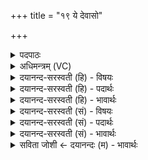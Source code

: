 +++
title = "१९ ये देवासो"

+++
<details><summary>पदपाठः</summary>

ये। दे॑वा॒सः॒। दि॒वि। एका॑दश। स्थ। पृ॒थि॒व्याम्। अधि॑। एका॑दश। स्थ। अप्सु॒क्षित॒ इत्य॑प्सु॒ऽक्षितः॑। म॒हि॒ना। एका॑दश। स्थ। ते। दे॒वा॒सः॒। य॒ज्ञम्। इ॒मम्। जु॒ष॒ध्व॒म्। १९।
</details>

<details><summary>अधिमन्त्रम् (VC)</summary>

- विश्वेदेवा देवताः
- वत्सार काश्यप ऋषिः
- भुरिग् आर्षी पङ्क्तिः
- धैवतः
</details>

<details><summary>दयानन्द-सरस्वती (हि) - विषयः</summary>

अब राजा और सभासदों के काम अगले मन्त्र में कहे हैं ॥
</details>

<details><summary>दयानन्द-सरस्वती (हि) - पदार्थः</summary>

पदार्थान्वयभाषाः -  (ये) जो (महिना) अपनी महिमा से (दिवि) विद्युत् के स्वरूप में (एकादश) ग्यारह अर्थात् प्राण, अपान, उदान, व्यान, समान, नाग, कूर्म्म, कृकल, देवदत, धनञ्जय और जीवात्मा (देवासः) दिव्यगुणयुक्त देव (स्थ) हैं, (पृथिव्याम्) भूमि के (अधि) ऊपर (एकादश) ग्यारह अर्थात् पृथिवी, जल, अग्नि, पवन, आकाश, आदित्य, चन्द्रमा, नक्षत्र, अहंकार महत्तत्त्व और प्रकृति (स्थ) हैं तथा (अप्सुक्षितः) प्राणों में ठहरनेवाले (एकादश) ग्यारह श्रोत्र, त्वक् चक्षु, जिह्वा, नासिका, वाणी, हाथ, पाँव, गुदा, लिङ्ग और मन (स्थ) हैं, (ते) वे जैसे अपने-अपने कामों में वर्त्तमान हैं, वैसे हे (देवासः) राजसभा के सभासदो ! आप लोग यथायोग्य अपने-अपने कामों में वर्त्तमान होकर (इमम्) इस (यज्ञम्) राज और प्रजा सम्बन्धी व्यवहार का (जुषध्वम्) सेवन किया करें ॥१९॥
</details>

<details><summary>दयानन्द-सरस्वती (हि) - भावार्थः</summary>

भावार्थभाषाः -  इस मन्त्र में वाचकलुप्तोपमालङ्कार है। जैसे अपने-अपने कामों में प्रवृत्त हुए अन्तरिक्षादिकों में सब पदार्थ हैं, वैसे राजसभासदों को चाहिये कि अपने-अपने न्यायमार्ग में प्रवृत्त रहें ॥१९॥
</details>

<details><summary>दयानन्द-सरस्वती (सं) - विषयः</summary>

अथ राजसभ्यजनकृत्यमाह ॥
</details>

<details><summary>दयानन्द-सरस्वती (सं) - पदार्थः</summary>

पदार्थान्वयभाषाः -  ये महिना स्वमहिम्ना दिव्येकादश देवासः स्थ सन्ति, पृथिव्यामध्येकादश स्थ सन्ति, अप्सुक्षितश्चैकादश स्थ सन्ति, ते यथा स्वस्वकर्म्मसु वर्त्तन्ते, तद्वद्वर्त्तमाना हे देवासो राजसभायाः सभ्यजना ! यूयमिमं यज्ञं जुषध्वम् ॥१९॥
</details>

<details><summary>दयानन्द-सरस्वती (सं) - भावार्थः</summary>

भावार्थभाषाः -  अत्र वाचकलुप्तोपमालङ्कारः। यथा स्वकर्म्मणि प्रवर्त्तमाना इमेऽन्तरिक्षादिषु पदार्थाः सन्ति, तथा सभाजनैस्स्वन्यायकर्म्मणि प्रवर्तितव्यमिति ॥१९॥
</details>

<details><summary>सविता जोशी ← दयानन्दः (म) - भावार्थः</summary>

भावार्थभाषाः -   या मंत्रात वाचकलुप्तोपमालंकार आहे. अंतरिक्षातील पदार्थ जसे आपापल्या कक्षेत राहून कार्य करतात तसे राजसभासदांनी न्यायमार्गात प्रवृत्त राहून कार्य करावे.
</details>
